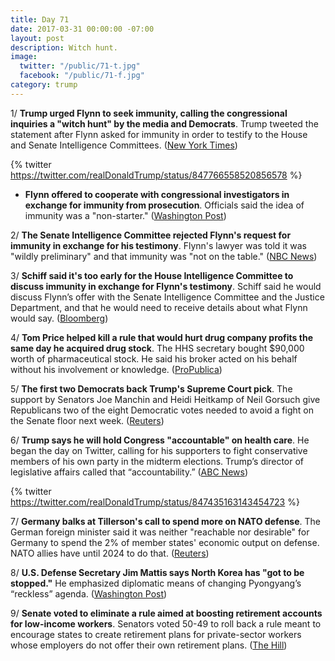 ```yaml
---
title: Day 71
date: 2017-03-31 00:00:00 -07:00
layout: post
description: Witch hunt.
image:
  twitter: "/public/71-t.jpg"
  facebook: "/public/71-f.jpg"
category: trump
---
```


1/ **Trump urged Flynn to seek immunity, calling the congressional inquiries a "witch hunt" by the media and Democrats**. Trump tweeted the statement after Flynn asked for immunity in order to testify to the House and Senate Intelligence Committees. ([New York Times](https://www.nytimes.com/2017/03/31/us/politics/trump-calls-congressional-inquiry-witch-hunt.html))

{% twitter https://twitter.com/realDonaldTrump/status/847766558520856578 %}

* **Flynn offered to cooperate with congressional investigators in exchange for immunity from prosecution**. Officials said the idea of immunity was a "non-starter." ([Washington Post](https://www.washingtonpost.com/world/national-security/flynn-offers-to-cooperate-with-congressional-probe-in-exchange-for-immunity/2017/03/30/bfd48584-159f-11e7-ada0-1489b735b3a3_story.html))

2/ **The Senate Intelligence Committee rejected Flynn's request for immunity in exchange for his testimony**. Flynn's lawyer was told it was "wildly preliminary" and that immunity was "not on the table." ([NBC News](http://www.nbcnews.com/news/us-news/senate-intelligence-committee-rejects-immunity-michael-flynn-n741061))

3/ **Schiff said it's too early for the House Intelligence Committee to discuss immunity in exchange for Flynn's testimony**. Schiff said he would discuss Flynn’s offer with the Senate Intelligence Committee and the Justice Department, and that he would need to receive details about what Flynn would say. ([Bloomberg](https://www.bloomberg.com/politics/articles/2017-03-30/flynn-said-to-seek-immunity-to-testify-in-russia-investigations))

4/ **Tom Price helped kill a rule that would hurt drug company profits the same day he acquired drug stock**. The HHS secretary bought $90,000 worth of pharmaceutical stock. He said his broker acted on his behalf without his involvement or knowledge. ([ProPublica](https://www.propublica.org/article/tom-price-intervened-rule-hurt-drug-profits-same-day-acquired-drug-stock))

5/ **The first two Democrats back Trump's Supreme Court pick**. The support by Senators Joe Manchin and Heidi Heitkamp of Neil Gorsuch give Republicans two of the eight Democratic votes needed to avoid a fight on the Senate floor next week. ([Reuters](http://www.reuters.com/article/us-usa-trump-gorsuch-democrats-idUSKBN17131D))

6/ **Trump says he will hold Congress "accountable" on health care**. He began the day on Twitter, calling for his supporters to fight conservative members of his own party in the midterm elections. Trump’s director of legislative affairs called that “accountability.” ([ABC News](http://abcnews.go.com/Politics/white-house-official-trump-hold-congress-accountable-health/story?id=46478143))

{% twitter https://twitter.com/realDonaldTrump/status/847435163143454723 %}

7/ **Germany balks at Tillerson's call to spend more on NATO defense**. The German foreign minister said it was neither "reachable nor desirable" for Germany to spend the 2% of member states' economic output on defense. NATO allies have until 2024 to do that. ([Reuters](http://www.reuters.com/article/us-nato-idUSKBN1720WV))

8/ **U.S. Defense Secretary Jim Mattis says North Korea has "got to be stopped."** He emphasized diplomatic means of changing Pyongyang’s “reckless” agenda. ([Washington Post](https://www.washingtonpost.com/world/europe/us-defense-chief-worries-about-reckless-nkorea-actions/2017/03/31/88e21830-1607-11e7-bb16-269934184168_story.html))

9/ **Senate voted to eliminate a rule aimed at boosting retirement accounts for low-income workers**. Senators voted 50-49 to roll back a rule meant to encourage states to create retirement plans for private-sector workers whose employers do not offer their own retirement plans. ([The Hill](http://thehill.com/blogs/floor-action/senate/326484-senate-votes-to-eliminate-obama-era-retirement-rule))